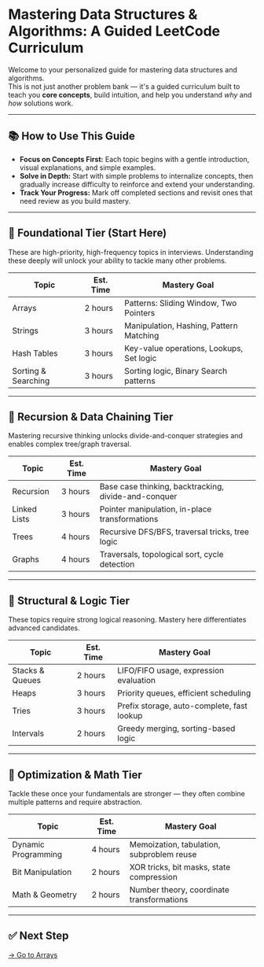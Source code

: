 # Mastering Data Structures & Algorithms: A Guided LeetCode Curriculum

Welcome to your personalized guide for mastering data structures and algorithms.  
This is not just another problem bank — it's a guided curriculum built to teach you **core concepts**, build intuition, and help you understand _why_ and _how_ solutions work.

---

## 📚 How to Use This Guide

- **Focus on Concepts First:** Each topic begins with a gentle introduction, visual explanations, and simple examples.
- **Solve in Depth:** Start with simple problems to internalize concepts, then gradually increase difficulty to reinforce and extend your understanding.
- **Track Your Progress:** Mark off completed sections and revisit ones that need review as you build mastery.

---

## 🔑 Foundational Tier (Start Here)

These are high-priority, high-frequency topics in interviews. Understanding these deeply will unlock your ability to tackle many other problems.

| Topic               | Est. Time | Mastery Goal                                 |
|--------------------|-----------|-----------------------------------------------|
| Arrays             | 2 hours   | Patterns: Sliding Window, Two Pointers        |
| Strings            | 3 hours   | Manipulation, Hashing, Pattern Matching       |
| Hash Tables        | 3 hours   | Key-value operations, Lookups, Set logic      |
| Sorting & Searching| 3 hours   | Sorting logic, Binary Search patterns         |

---

## 🔁 Recursion & Data Chaining Tier

Mastering recursive thinking unlocks divide-and-conquer strategies and enables complex tree/graph traversal.

| Topic           | Est. Time | Mastery Goal                                      |
|----------------|-----------|---------------------------------------------------|
| Recursion       | 3 hours   | Base case thinking, backtracking, divide-and-conquer |
| Linked Lists    | 3 hours   | Pointer manipulation, in-place transformations    |
| Trees           | 4 hours   | Recursive DFS/BFS, traversal tricks, tree logic   |
| Graphs          | 4 hours   | Traversals, topological sort, cycle detection     |

---

## 📐 Structural & Logic Tier

These topics require strong logical reasoning. Mastery here differentiates advanced candidates.

| Topic           | Est. Time | Mastery Goal                                     |
|----------------|-----------|--------------------------------------------------|
| Stacks & Queues | 2 hours   | LIFO/FIFO usage, expression evaluation           |
| Heaps           | 3 hours   | Priority queues, efficient scheduling            |
| Tries           | 3 hours   | Prefix storage, auto-complete, fast lookup       |
| Intervals       | 2 hours   | Greedy merging, sorting-based logic              |

---

## 🧠 Optimization & Math Tier

Tackle these once your fundamentals are stronger — they often combine multiple patterns and require abstraction.

| Topic                | Est. Time | Mastery Goal                                    |
|---------------------|-----------|-------------------------------------------------|
| Dynamic Programming | 4 hours   | Memoization, tabulation, subproblem reuse       |
| Bit Manipulation    | 2 hours   | XOR tricks, bit masks, state compression        |
| Math & Geometry     | 2 hours   | Number theory, coordinate transformations       |

---

## ✅ Next Step

[→ Go to Arrays](array/index.md)

